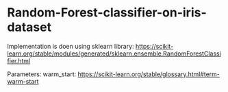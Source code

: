 # Random-Forest-classifier-on-iris-dataset

Implementation is doen using sklearn library:
https://scikit-learn.org/stable/modules/generated/sklearn.ensemble.RandomForestClassifier.html


Parameters:
warm_start:
https://scikit-learn.org/stable/glossary.html#term-warm-start
